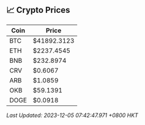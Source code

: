 ## 📈 Crypto Prices

| Coin | Price |
| ---- | ----- |
| BTC | $41892.3123 |
| ETH | $2237.4545 |
| BNB | $232.8974 |
| CRV | $0.6067 |
| ARB | $1.0859 |
| OKB | $59.1391 |
| DOGE | $0.0918 |

_Last Updated: 2023-12-05 07:42:47.971 +0800 HKT_